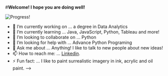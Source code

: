 #**Welcome! I hope you are doing well!**

![Progress!](https://storage.googleapis.com/gweb-newslab-data-viz-tool.appspot.com/uploads/8b6c048e-184d-4b7a-8367-f1fc78a8a6a9.gif)


- 🔭 I’m currently working on ... a degree in Data Analytics
- 🌱 I’m currently learning ... Java, JavaScript, Python, Tableau and more!
- 👯 I’m looking to collaborate on ... Python
- 🤔 I’m looking for help with ... Advance Python Programing
- 💬 Ask me about ... Anything! I like to talk to new people about new ideas!
- 📫 How to reach me: ...  [Linkedin](https://www.linkedin.com/in/kayla-casper-dixon-8a891b189/).
- ⚡ Fun fact: ... I like to paint surrealistic imagery in ink, acrylic and oil paint.
-->
